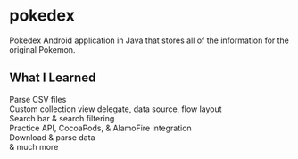 # pokedex
Pokedex Android application in Java that stores all of the information for the original Pokemon.

## What I Learned
Parse CSV files <br>
Custom collection view delegate, data source, flow layout <br>
Search bar & search filtering <br>
Practice API, CocoaPods, & AlamoFire integration <br>
Download & parse data <br>
& much more

